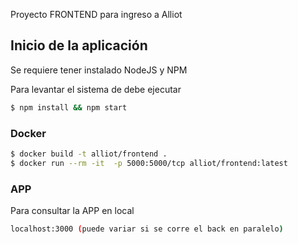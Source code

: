 Proyecto FRONTEND para ingreso a Alliot

## Inicio de la aplicación

Se requiere tener instalado NodeJS y NPM

Para levantar el sistema de debe ejecutar
```sh
$ npm install && npm start
```


### Docker
```sh
$ docker build -t alliot/frontend .
$ docker run --rm -it  -p 5000:5000/tcp alliot/frontend:latest
```

### APP

Para consultar la APP  en local
```sh
localhost:3000 (puede variar si se corre el back en paralelo)
```
